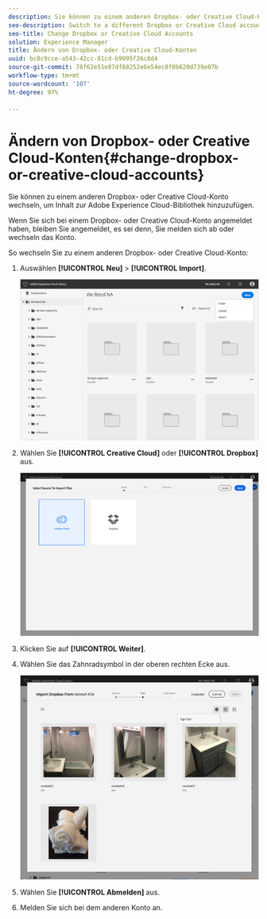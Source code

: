 ```yaml
---
description: Sie können zu einem anderen Dropbox- oder Creative Cloud-Konto wechseln, um Inhalt zur Adobe Experience Cloud-Bibliothek hinzuzufügen.
seo-description: Switch to a different Dropbox or Creative Cloud account to add content to the Adobe Experience Cloud Library.
seo-title: Change Dropbox or Creative Cloud Accounts
solution: Experience Manager
title: Ändern von Dropbox- oder Creative Cloud-Konten
uuid: bc8c9cce-a543-42cc-81cd-b9995f26c8d4
source-git-commit: 78f62e51e07df88252e6e54ec8f0b620d739e07b
workflow-type: tm+mt
source-wordcount: '107'
ht-degree: 97%

---
```



# Ändern von Dropbox- oder Creative Cloud-Konten{#change-dropbox-or-creative-cloud-accounts}

Sie können zu einem anderen Dropbox- oder Creative Cloud-Konto wechseln, um Inhalt zur Adobe Experience Cloud-Bibliothek hinzuzufügen.

Wenn Sie sich bei einem Dropbox- oder Creative Cloud-Konto angemeldet haben, bleiben Sie angemeldet, es sei denn, Sie melden sich ab oder wechseln das Konto.

So wechseln Sie zu einem anderen Dropbox- oder Creative Cloud-Konto:

1. Auswählen **[!UICONTROL Neu]** > **[!UICONTROL Import]**.

   ![](assets/library_new_folder_upload.png)

1. Wählen Sie **[!UICONTROL Creative Cloud]** oder **[!UICONTROL Dropbox]** aus.

   ![](assets/library_import_cc.png)

1. Klicken Sie auf **[!UICONTROL Weiter]**.
1. Wählen Sie das Zahnradsymbol in der oberen rechten Ecke aus.

   ![](assets/library_switch_accounts.png)

1. Wählen Sie **[!UICONTROL Abmelden]** aus.
1. Melden Sie sich bei dem anderen Konto an.

